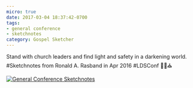 ```yaml
---
micro: true
date: 2017-03-04 18:37:42-0700
tags:
- general conference
- sketchnotes
category: Gospel Sketcher
---
```


Stand with church leaders and find light and safety in a darkening world. #Sketchnotes from Ronald A. Rasband in Apr 2016 #LDSConf ✍🏼⛪️

[![General Conference Sketchnotes](https://media.bennorris.org/images/gospelsketcher/uploads/2018/64ffc7e33b.jpg)](https://media.bennorris.org/images/gospelsketcher/uploads/2018/64ffc7e33b.jpg)
